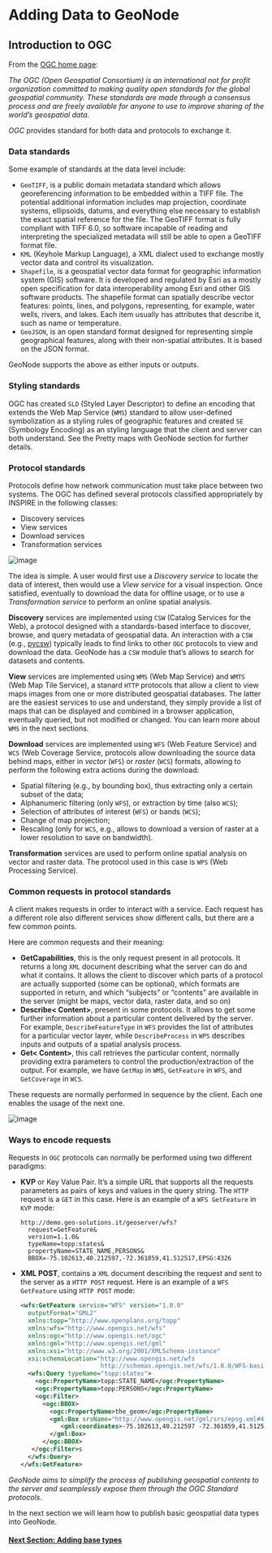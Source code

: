 # Adding Data to GeoNode

## Introduction to OGC
From the [OGC home page](http://www.opengeospatial.org/):

*The OGC (Open Geospatial Consortium) is an international not for profit organization committed to making quality open standards for the global geospatial community. These standards are made through a consensus process and are freely available for anyone to use to improve sharing of the world’s geospatial data.*

*OGC* provides standard for both data and protocols to exchange it.

### Data standards
Some example of standards at the data level include:

 * `GeoTIFF`, is a public domain metadata standard which allows georeferencing information to be embedded within a TIFF file. The potential additional information includes map projection, coordinate systems, ellipsoids, datums, and everything else necessary to establish the exact spatial reference for the file. The GeoTIFF format is fully compliant with TIFF 6.0, so software incapable of reading and interpreting the specialized metadata will still be able to open a GeoTIFF format file.
 * `KML` (Keyhole Markup Language), a XML dialect used to exchange mostly vector data and control its visualization.
 * `Shapefile`, is a geospatial vector data format for geographic information system (GIS) software. It is developed and regulated by Esri as a mostly open specification for data interoperability among Esri and other GIS software products. The shapefile format can spatially describe vector features: points, lines, and polygons, representing, for example, water wells, rivers, and lakes. Each item usually has attributes that describe it, such as name or temperature.
 * `GeoJSON`, is an open standard format designed for representing simple geographical features, along with their non-spatial attributes. It is based on the JSON format.

GeoNode supports the above as either inputs or outputs.

### Styling standards
OGC has created `SLD` (Styled Layer Descriptor) to define an encoding that extends the Web Map Service (`WMS`) standard to allow user-defined symbolization as a styling rules of geographic features and created `SE` (Symbology Encoding) as an styling language that the client and server can both understand. See the Pretty maps with GeoNode section for further details.

### Protocol standards
Protocols define how network communication must take place between two systems. The OGC has defined several protocols classified appropriately by INSPIRE in the following classes:

  * Discovery services
  * View services
  * Download services
  * Transformation services

![image](https://user-images.githubusercontent.com/1278021/125443072-80ceacc2-946f-445a-9b41-9ea2edc1d02b.png)

The idea is simple. A user would first use a *Discovery service* to locate the data of interest, then would use a *View service* for a visual inspection. Once satisfied, eventually to download the data for offline usage, or to use a *Transformation service* to perform an online spatial analysis.

**Discovery** services are implemented using `CSW` (Catalog Services for the Web), a protocol designed with a standards-based interface to discover, browse, and query metadata of geospatial data. An interaction with a `CSW` (e.g., [pycsw](http://pycsw.org)) typically leads to find links to other `OGC` protocols to view and download the data. GeoNode has a `CSW` module that’s allows to search for datasets and contents.

**View** services are implemented using `WMS` (Web Map Service) and `WMTS` (Web Map Tile Service), a stanard `HTTP` protocols that allow a client to view maps images from one or more distributed geospatial databases. The latter are the easiest services to use and understand, they simply provide a list of maps that can be displayed and combined in a browser application, eventually queried, but not modified or changed. You can learn more about `WMS` in the next sections.

**Download** services are implemented using `WFS` (Web Feature Service) and `WCS` (Web Coverage Service, protocols allow downloading the source data behind maps, either in *vector* (`WFS`) or *raster* (`WCS`) formats, allowing to perform the following extra actions during the download:

  * Spatial filtering (e.g., by bounding box), thus extracting only a certain subset of the data;
  * Alphanumeric filtering (only `WFS`), or extraction by time (also `WCS`);
  * Selection of attributes of interest (`WFS`) or bands (`WCS`);
  * Change of map projection;
  * Rescaling (only for `WCS`, e.g., allows to download a version of raster at a lower resolution to save on bandwidth).

**Transformation** services are used to perform online spatial analysis on vector and raster data. The protocol used in this case is `WPS` (Web Processing Service).

### Common requests in protocol standards
A client makes requests in order to interact with a service. Each request has a different role also different services show different calls, but there are a few common points.

Here are common requests and their meaning:

  * **GetCapabilities**, this is the only request present in all protocols. It returns a long `XML` document describing what the server can do and what it contains. It allows the client to discover which parts of a protocol are actually supported (some can be optional), which formats are supported in return, and which “subjects” or “contents” are available in the server (might be maps, vector data, raster data, and so on)
  * **Describe< Content>**, present in some protocols. It allows to get some further information about a particular content delivered by the server. For example, `DescribeFeatureType` in `WFS` provides the list of attributes for a particular vector layer, while `DescribeProcess` in `WPS` describes inputs and outputs of a spatial analysis process.
  * **Get< Content>**, this call retrieves the particular content, normally providing extra parameters to control the production/extraction of the output. For example, we have `GetMap` in `WMS`, `GetFeature` in `WFS`, and `GetCoverage` in `WCS`.

These requests are normally performed in sequence by the client. Each one enables the usage of the next one.

![image](https://user-images.githubusercontent.com/1278021/125444146-365b6772-5c3a-4fc7-b853-bae06cbc589c.png)

### Ways to encode requests
Requests in `OGC` protocols can normally be performed using two different paradigms:

  * **KVP** or Key Value Pair. It’s a simple URL that supports all the requests parameters as pairs of keys and values in the query string. The `HTTP` request is a `GET` in this case. Here is an example of a `WFS GetFeature` in `KVP` mode:
    ```shell
    http://demo.geo-solutions.it/geoserver/wfs?
      request=GetFeature&
      version=1.1.0&
      typeName=topp:states&
      propertyName=STATE_NAME,PERSONS&
      BBOX=-75.102613,40.212597,-72.361859,41.512517,EPSG:4326
    ```
  * **XML POST**, contains a `XML` document describing the request and sent to the server as a `HTTP POST` request. Here is an example of a `WFS GetFeature` using `HTTP POST` mode:
    ```xml
    <wfs:GetFeature service="WFS" version="1.0.0"
      outputFormat="GML2"
      xmlns:topp="http://www.openplans.org/topp"
      xmlns:wfs="http://www.opengis.net/wfs"
      xmlns:ogc="http://www.opengis.net/ogc"
      xmlns:gml="http://www.opengis.net/gml"
      xmlns:xsi="http://www.w3.org/2001/XMLSchema-instance"
      xsi:schemaLocation="http://www.opengis.net/wfs
                          http://schemas.opengis.net/wfs/1.0.0/WFS-basic.xsd">
      <wfs:Query typeName="topp:states">
        <ogc:PropertyName>topp:STATE_NAME</ogc:PropertyName>
        <ogc:PropertyName>topp:PERSONS</ogc:PropertyName>
        <ogc:Filter>
          <ogc:BBOX>
            <ogc:PropertyName>the_geom</ogc:PropertyName>
            <gml:Box srsName="http://www.opengis.net/gml/srs/epsg.xml#4326">
               <gml:coordinates>-75.102613,40.212597 -72.361859,41.512517</gml:coordinates>
            </gml:Box>
          </ogc:BBOX>
       </ogc:Filter>s
      </wfs:Query>
    </wfs:GetFeature>
    ```

*GeoNode aims to simplify the process of publishing geospatial contents to the server and seamplessly expose them through the OGC Standard protocols*.

In the next section we will learn how to publish basic geospatial data types into GeoNode.

#### [Next Section: Adding base types](ADDING_BASE_TYPES.md)
